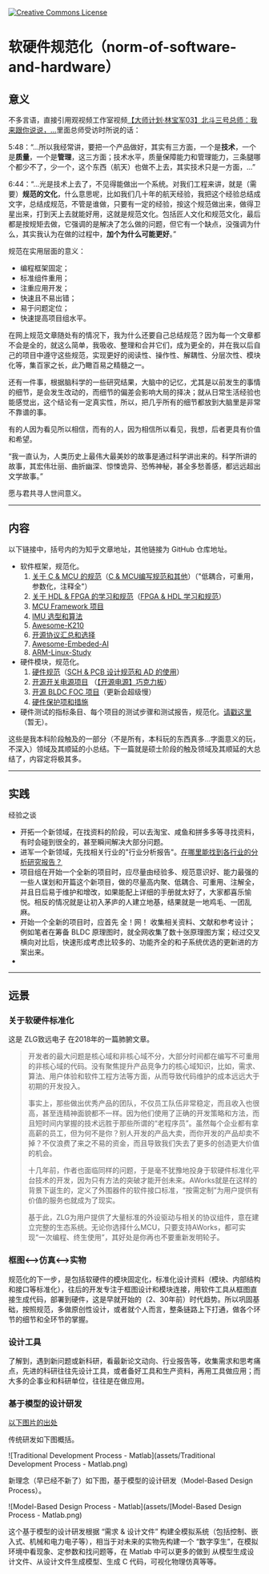 <a rel="license" href="http://creativecommons.org/licenses/by-nc-sa/4.0/"><img alt="Creative Commons License" style="border-width:0" src="https://i.creativecommons.org/l/by-nc-sa/4.0/88x31.png" /></a>

# 软硬件规范化（norm-of-software-and-hardware）

## 意义

不多言语，直接引用观视频工作室视频[【大师计划·林宝军03】北斗三号总师：我来跟你说说，...](https://www.bilibili.com/video/BV1BA411K7FJ)里面总师受访时所说的话：

5:48：“...所以我经常讲，要把一个产品做好，其实有三方面，一个是**技术**，一个是**质量**，一个是**管理**，这三方面；技术水平，质量保障能力和管理能力，三条腿哪个都少不了，少一个，这个东西（航天）也做不上去，其实技术只是一方面，...”

6:44：“...光是技术上去了，不见得能做出一个系统。对我们工程来讲，就是（需要）**规范的文化**，什么意思呢，比如我们几十年的航天经验，我把这个经验总结成文字，总结成规范，不管是谁做，只要有一定的经验，按这个规范做出来，做得卫星出来，打到天上去就能好用，这就是规范文化。包括匠人文化和规范文化，最后都是按规矩去做，它强调的是解决了怎么做的问题，但它有一个缺点，没强调为什么，其实我认为在做的过程中，**加个为什么可能更好**。”

规范在实用层面的意义：

- 编程框架固定；
- 标准组件重用；
- 注重应用开发；
- 快速且不易出错；
- 易于问题定位；
- 快速提高项目组水平。

在网上规范文章随处有的情况下，我为什么还要自己总结规范？因为每一个文章都不会是全的，就这么简单，我吸收、整理和合并它们，成为更全的，并在我以后自己的项目中遵守这些规范，实现更好的阅读性、操作性、解耦性、分层次性、模块化等，集百家之长，此乃瞰百易之精髓之一。

还有一件事，根据脑科学的一些研究结果，大脑中的记忆，尤其是以前发生的事情的细节，是会发生改动的，而细节的偏差会影响大局的择决；就从日常生活经验也能感觉出，这个结论有一定真实性，所以，把几乎所有的细节都放到大脑里是非常不靠谱的事。

有的人因为看见所以相信，而有的人，因为相信所以看见，我想，后者更具有价值和希望。

“我一直认为，人类历史上最伟大最美妙的故事是通过科学讲出来的。科学所讲的故事，其宏伟壮丽、曲折幽深、惊悚诡异、恐怖神秘，甚全多愁善感，都远远超出文学故事。”

愿与君共寻人世间意义。

------

## 内容

以下链接中，括号内的为知乎文章地址，其他链接为 GitHub 仓库地址。

-   软件框架，规范化。
    1.  [关于 C & MCU 的规范](https://github.com/Staok/coding-style-and-more)（[C & MCU编写规范和其他](https://zhuanlan.zhihu.com/p/350839857)）（"低耦合，可重用，参数化，注释全"）
    2.  [关于 HDL & FPGA 的学习和规范](https://github.com/Staok/HDL-FPGA-study-and-norms)（[FPGA & HDL 学习和规范](https://zhuanlan.zhihu.com/p/356856108)）
    3.  [MCU Framework 项目](https://github.com/Staok/stm32_framework)
    4.  [IMU 选型和算法](https://github.com/Staok/IMU-study)
    5.  [Awesome-K210](https://github.com/Staok/Awesome-K210)
    6.  [开源协议汇总和选择](https://github.com/Staok/Public-License-List)
    7.  [Awesome-Embeded-AI](https://github.com/Staok/Awesome-Embeded-AI)
    8.  [ARM-Linux-Study](https://github.com/Staok/ARM-Linux-Study)
-   硬件模块，规范化。
    1.  [硬件规范](https://github.com/Staok/thoughs-about-hardware-design)（[SCH & PCB 设计规范和 AD 的使用](https://zhuanlan.zhihu.com/p/356679916)）
    2.  [开源开关电源项目](https://github.com/Staok/PowerBar) （[【开源电源】巧克力板](https://zhuanlan.zhihu.com/p/357497672)）
    3.  [开源 BLDC FOC 项目](https://github.com/Staok/iBLDC)（更新会超级慢）
    4.  [硬件保护项和措施](https://github.com/Staok/protection-circuits)
-   硬件测试的指标条目、每个项目的测试步骤和测试报告，规范化。[请戳这里](https://github.com/Staok/thoughs-about-hardware-design/blob/master/SCH%20%26%20PCB%20%E8%AE%BE%E8%AE%A1%E8%A7%84%E8%8C%83%E5%92%8C%20AD%20%E7%9A%84%E4%BD%BF%E7%94%A8.md#15-%E7%A1%AC%E4%BB%B6%E6%B5%8B%E8%AF%95%E8%A7%84%E8%8C%83%E5%8C%96)（暂无）。

这些是我本科阶段触及的一部分（不是所有，本科玩的东西真多...字面意义的玩，不深入）领域及其顺延的小总结。下一篇就是硕士阶段的触及领域及其顺延的大总结了，内容定将极其多。

------

## 实践

经验之谈

-   开拓一个新领域，在找资料的阶段，可以去淘宝、咸鱼和拼多多等寻找资料，有时会碰到很全的，甚至瞬间解决大部分问题。
-   进军一个新领域，先找相关行业的"行业分析报告"。[在哪里能找到各行业的分析研究报告？](https://www.zhihu.com/question/19766160)
-   项目组在开始一个全新的项目时，应尽量由经验多、规范意识好、能力最强的一些人谋划和开篇这个新项目，做的尽量高内聚、低耦合、可重用、注解全，并且日后易于维护和增改，如果能配上详细的手册就太好了，大家都喜乐愉悦。相反的情况就是让初入茅庐的人建立地基，结果就是一地鸡毛、一团乱麻。
-   开始一个全新的项目时，应首先 全！网！ 收集相关资料、文献和参考设计；例如笔者在筹备 BLDC 原理图时，就全网收集了数十张原理图方案；经过交叉横向对比后，快速形成考虑比较多的、功能齐全的和子系统优选的更新进的方案出来。
-   



------

## 远景

### 关于软硬件标准化

这是 ZLG致远电子 在2018年的一篇肺腑文章。

>   开发者的最大问题是核心域和非核心域不分，大部分时间都在编写不可重用的非核心域的代码。没有聚焦提升产品竞争力的核心域知识，比如，需求、算法、用户体验和软件工程方法等方面，从而导致代码维护的成本远远大于初期的开发投入。
>
>   事实上，那些做出优秀产品的团队，不仅员工队伍非常稳定，而且收入也很高，甚至连精神面貌都不一样。因为他们使用了正确的开发策略和方法，而且短时间内掌握的技术远胜于那些所谓的“老程序员”。虽然每个企业都有拿高薪的员工，但为何不是你？别人开发的产品大卖，而你开发的产品却卖不掉？不仅浪费了来之不易的资金，而且导致我们失去了更多的创造更大价值的机会。
>
>   十几年前，作者也面临同样的问题，于是毫不犹豫地投身于软硬件标准化平台技术的开发，因为只有方法的突破才能开创未来。AWorks就是在这样的背景下诞生的，定义了外围器件的软件接口标准，“按需定制”为用户提供有价值的服务也就成为了现实。
>
>   基于此，ZLG为用户提供了大量标准的外设驱动与相关的协议组件，意在建立完整的生态系统。无论你选择什么MCU，只要支持AWorks，都可实现“一次编程、终生使用”，其好处是你再也不要重新发明轮子。

### 框图<—>仿真<—>实物

规范化的下一步，是包括软硬件的模块固定化，标准化设计资料（模块、内部结构和接口等标准化），往后的开发专注于框图设计和模块连接，用软件工具从框图直接生成代码，部署到硬件，这是早就开始的（2、30年前）时代趋势。所以巩固基础，按照规范，多做原创性设计，或者就个人而言，整条链路上下打通，做各个环节的细节和全环节的掌握。

### 设计工具

了解到，遇到新问题或新科研，看最新论文动向、行业报告等，收集需求和思考痛点，先进的科研往往先设计工具，或者备好工具和生产资料，再用工具做应用；而大多的企事业和科研单位，往往是在做应用。

### 基于模型的设计研发

[以下图片的出处](https://ww2.mathworks.cn/videos/model-based-design-of-a-wind-turbine-81625.html?type=large)

传统研发如下图概括。

![Traditional Development Process - Matlab](assets/Traditional Development Process - Matlab.png)

新理念（早已经不新了）如下图，基于模型的设计研发（Model-Based Design Process）。

![Model-Based Design Process - Matlab](assets/[Model-Based Design Process - Matlab.png)

这个基于模型的设计研发根据 “需求 & 设计文件” 构建全模拟系统（包括控制、嵌入式、机械和电力电子等），相当于对未来的实物先构建一个 “数字孪生”，在模拟环境中看现象、定参数和找问题等，在 Matlab 中可以更多的做到 从模型生成设计文件、从设计文件生成模型、生成 C 代码，可视化物理仿真等等。